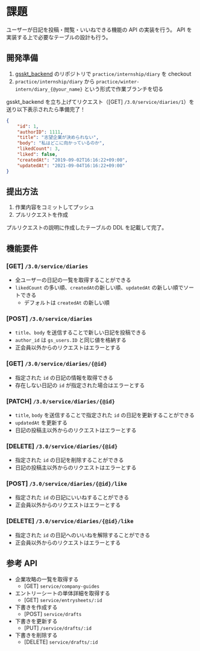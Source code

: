 # 課題

ユーザーが日記を投稿・閲覧・いいねできる機能の API の実装を行う。
API を実装する上で必要なテーブルの設計も行う。

## 開発準備

1. [gsskt_backend](https://github.com/howtv/gsskt_backend) のリポジトリで `practice/internship/diary` を checkout
1. `practice/internship/diary` から `practice/winter-intern/diary_{@your_name}` という形式で作業ブランチを切る

gsskt_backend を立ち上げてリクエスト（[GET] `/3.0/service/diaries/1`）を送り以下表示されたら準備完了！

```json
{
    "id": 1,
    "authorID": 1111,
    "title": "志望企業が決められない",
    "body": "私はどこに向かっているのか",
    "likedCount": 3,
    "liked": false,
    "createdAt": "2019-09-02T16:16:22+09:00",
    "updatedAt": "2021-09-04T16:16:22+09:00"
}
```

## 提出方法

1. 作業内容をコミットしてプッシュ
1. プルリクエストを作成

プルリクエストの説明に作成したテーブルの DDL を記載して完了。

## 機能要件

### [GET] `/3.0/service/diaries`

- 全ユーザーの日記の一覧を取得することができる
- `likedCount` の多い順、`createdAt`の新しい順、`updatedAt` の新しい順でソートできる
    - デフォルトは `createdAt` の新しい順

### [POST] `/3.0/service/diaries`

- `title`、`body` を送信することで新しい日記を投稿できる
- `author_id` は `gs_users.ID` と同じ値を格納する
- 正会員以外からのリクエストはエラーとする

### [GET] `/3.0/service/diaries/{@id}`

- 指定された `id` の日記の情報を取得できる
- 存在しない日記の `id` が指定された場合はエラーとする

### [PATCH] `/3.0/service/diaries/{@id}`

- `title`, `body` を送信することで指定された `id` の日記を更新することができる
- `updatedAt` を更新する
- 日記の投稿主以外からのリクエストはエラーとする

### [DELETE] `/3.0/service/diaries/{@id}`

- 指定された `id` の日記を削除することができる
- 日記の投稿主以外からのリクエストはエラーとする

### [POST] `/3.0/service/diaries/{@id}/like`

- 指定された `id` の日記にいいねすることができる
- 正会員以外からのリクエストはエラーとする

### [DELETE] `/3.0/service/diaries/{@id}/like`

- 指定された `id` の日記へのいいねを解除することができる
- 正会員以外からのリクエストはエラーとする

## 参考 API

- 企業攻略の一覧を取得する
    - [GET] `service/company-guides`
- エントリーシートの単体詳細を取得する
    - [GET] `service/entrysheets/:id`
- 下書きを作成する
    - [POST] `service/drafts`
- 下書きを更新する
    - [PUT] `/service/drafts/:id`
- 下書きを削除する
    - [DELETE] `service/drafts/:id`
